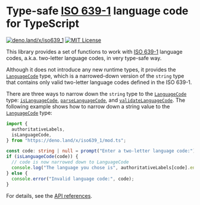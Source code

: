 <!-- deno-fmt-ignore-file -->

Type-safe [ISO 639-1] language code for TypeScript
==================================================

[![deno.land/x/iso639_1][Deno module badge]][Deno module]
[![MIT License][License badge]](./LICENSE)


This library provides a set of functions to work with [ISO 639-1] language
codes, a.k.a. two-letter language codes, in very type-safe way.

Although it does not introduce any new runtime types, it provides
the [`LanguageCode`] type, which is a narrowed-down version of
the `string` type that contains only valid two-letter language codes
defined in the ISO 639-1.

There are three ways to narrow down the `string` type to the
[`LanguageCode`] type: [`isLanguageCode`], [`parseLanguageCode`],
and [`validateLanguageCode`].  The following example shows how to narrow
down a string value to the [`LanguageCode`] type:

~~~~ typescript
import {
  authoritativeLabels,
  isLanguageCode,
} from "https://deno.land/x/iso639_1/mod.ts";

const code: string | null = prompt("Enter a two-letter language code:");
if (isLanguageCode(code)) {
  // code is now narrowed down to LanguageCode
  console.log("The language you chose is", authoritativeLabels[code].en);
} else {
  console.error("Invalid language code:", code);
}
~~~~

For details, see the [API references].

[Deno module badge]: https://shield.deno.dev/x/iso639_1
[Deno module]: https://deno.land/x/iso639_1
[License badge]: https://img.shields.io/github/license/dahlia/iso639-1
[ISO 639-1]: https://id.loc.gov/vocabulary/iso639-1.html
[`LanguageCode`]: https://deno.land/x/iso639_1/mod.ts?s=LanguageCode
[`isLanguageCode`]: https://deno.land/x/iso639_1/mod.ts?s=isLanguageCode
[`parseLanguageCode`]: https://deno.land/x/iso639_1/mod.ts?s=parseLanguageCode
[`validateLanguageCode`]: https://deno.land/x/iso639_1/mod.ts?s=validateLanguageCode
[API references]: https://deno.land/x/iso639_1/mod.ts
